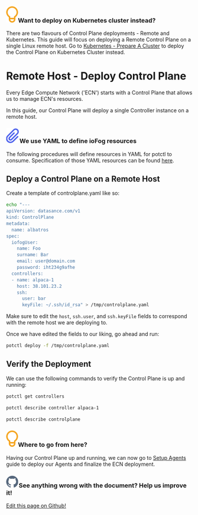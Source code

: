 <aside class="notifications tip">
  <h3><img src="/images/icos/ico-tip.svg" alt="">Want to deploy on Kubernetes cluster instead?</h3>
  <p>There are two flavours of Control Plane deployments - Remote and Kubernetes. This guide will focus on deploying a Remote Control Plane on a single Linux remote host. Go to <a href="#/./ioFog_3.0/platform-deployment/kubernetes-prepare-cluster">Kubernetes - Prepare A Cluster</a> to deploy the Control Plane on Kubernetes Cluster instead.</p>
</aside>

# Remote Host - Deploy Control Plane

Every Edge Compute Network ('ECN') starts with a Control Plane that allows us to manage ECN's resources.

In this guide, our Control Plane will deploy a single Controller instance on a remote host.

<aside class="notifications note">
  <h3><img src="/images/icos/ico-note.svg" alt="">We use YAML to define ioFog resources</h3>
  <p>The following procedures will define resources in YAML for potctl to consume. Specification of those YAML resources can be found <a href= #/./ioFog_3.0/reference-potctl/reference-control-plane>here</a>.</p>
</aside>

## Deploy a Control Plane on a Remote Host

Create a template of controlplane.yaml like so:

```bash
echo "---
apiVersion: datasance.com/v1
kind: ControlPlane
metadata:
  name: albatros
spec:
  iofogUser:
    name: Foo
    surname: Bar
    email: user@domain.com
    password: iht234g9afhe
  controllers:
  - name: alpaca-1
    host: 38.101.23.2
    ssh:
      user: bar
      keyFile: ~/.ssh/id_rsa" > /tmp/controlplane.yaml
```

Make sure to edit the `host`, `ssh.user`, and `ssh.keyFile` fields to correspond with the remote host we are deploying to.

Once we have edited the fields to our liking, go ahead and run:

```bash
potctl deploy -f /tmp/controlplane.yaml
```

## Verify the Deployment

We can use the following commands to verify the Control Plane is up and running:

```bash
potctl get controllers
```

```bash
potctl describe controller alpaca-1
```

```bash
potctl describe controlplane
```

<aside class="notifications tip">
  <h3><img src="/images/icos/ico-tip.svg" alt="">Where to go from here?</h3>
  <p>Having our Control Plane up and running, we can now go to <a href="#/./ioFog_3.0/platfomr-deployment/setup-your-agents">Setup Agents</a> guide to deploy our Agents and finalize the ECN deployment.</p>
</aside>

<aside class="notifications contribute">
  <h3><img src="/images/icos/ico-github.svg" alt="">See anything wrong with the document? Help us improve it!</h3>
  <a href="https://github.com/eclipse-iofog/iofog.org/edit/develop/content/docs/3.0/platform-deployment/remote-control-plane.md"
    target="_blank">
    <p>Edit this page on Github!</p>
  </a>
</aside>
